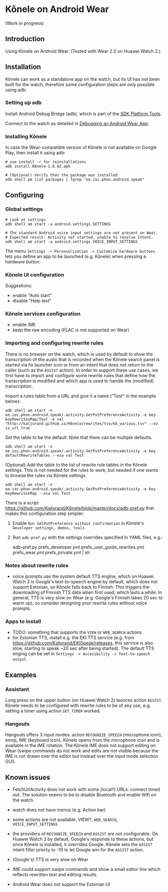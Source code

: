 Kõnele on Android Wear
======================

(Work in progress)

Introduction
------------

Using Kõnele on Android Wear. (Tested with Wear 2.0 on Huawei Watch 2.)

Installation
------------

Kõnele can work as a standalone app on the watch, but its UI has not been built for the watch,
therefore some configuration steps are only possible using adb.

### Setting up adb

Install Android Debug Bridge (adb), which is part of the
[SDK Platform Tools](https://developer.android.com/studio/releases/platform-tools.html).

Connect to the watch as detailed in [Debugging an Android Wear App](https://developer.android.com/training/wearables/apps/debugging.html).


### Installing Kõnele

In case the Wear-compatible version of Kõnele is not available on Google Play, then install it using adb:

    # use install -r for reinstallations
    adb install K6nele-1.6.62.apk

    # (Optional) Verify that the package was installed
    adb shell pm list packages | fgrep "ee.ioc.phon.android.speak"

Configuring
-----------

### Global settings

    # Look at settings
    adb shell am start -a android.settings.SETTINGS

    # The standard Android voice input settings are not present on Wear.
    # Expected result: Activity not started, unable to resolve Intent.
    adb shell am start -a android.settings.VOICE_INPUT_SETTINGS

The menu `Settings -> Personalization -> Customize hardware buttons` lets
you define an app to be launched (e.g. Kõnele) when pressing a hardware button.

### Kõnele UI configuration

Suggestions:

- enable "Auto start"
- disable "Help text"

### Kõnele services configuration

- enable IME
- keep the raw encoding (FLAC is not supported on Wear)

### Importing and configuring rewrite rules

There is no browser on the watch, which is used by default to show the transcription of the audio that is recorded when the Kõnele search panel is started via its launcher icon or from an intent that does not return to the caller (such as the `ASSIST` action). In order to support these use cases, we first have to import and configure some rewrite rules that define how the transcription is modified and which app is used to handle the (modified) transcription.

Import a rules table from a URL and give it a name ("Test" in the example below):

    adb shell am start -n ee.ioc.phon.android.speak/.activity.GetPutPreferenceActivity -e key keyRewritesMap/Test -e val "http://kaljurand.github.io/K6nele/rewrites/tsv/k6_various.tsv" --ez is_url true

Set the table to be the default. Note that there can be multiple defaults.

    adb shell am start -n ee.ioc.phon.android.speak/.activity.GetPutPreferenceActivity -e key defaultRewriteTables --esa val Test

(Optional) Add the table to the list of rewrite rule tables in the Kõnele settings. This is not needed for the rules to work, but needed if one wants to browse the rules via Kõnele settings.

    adb shell am start -n ee.ioc.phon.android.speak/.activity.GetPutPreferenceActivity -e key keyRewritesMap --esa val Test

There is a script <https://github.com/Kaljurand/K6nele/blob/master/docs/adb-pref.py> that makes this configuration step simpler:

1. Enable `Run GetPutPreference without confirmation` in Kõnele's `Developer settings, demos, tools`
2. Run `adb-pref.py` with the settings overrides specified in YAML files, e.g.:

    adb-pref.py prefs_developer.yml prefs_user_guide_rewrites.yml prefs_wear.yml prefs_private.yml | sh

### Notes about rewrite rules

- voice prompts use the system default TTS engine,
  which on Huawei Watch 2 is Google's text-to-speech engine by default,
  which does not support Estonian, so Kõnele falls back to Finnish.
  This triggers the downloading of Finnish TTS data when first used, which lasts a while.
  In general, TTS is very slow on Wear (e.g. Google's Finnish takes 20 sec to warm up), so consider designing your rewrite rules without voice prompts.

### Apps to install

- TODO: something that supports the `VIEW` or `WEB_SEARCH` actions
- for Estonian TTS, install e.g. the EKI TTS service (e.g. from https://github.com/Kaljurand/EKISpeak/releases,
  this service is also slow, starting to speak ~20 sec after being started).
  The default TTS enging can be set in `Settings -> Accesibility -> Text-to-speech output`.


Examples
--------

### Assistant

Long press on the upper button (on Huawei Watch 2) launces action `ASSIST`. Kõnele needs to be configured
with rewrite rules to be of any use, e.g. setting a timer using action `SET_TIMER` worked.

### Hangouts

Hangouts offers 3 input modes: action `RECOGNIZE_SPEECH` (microphone icon), emoji, IME (keyboard icon).
Kõnele opens from the microphone icon and is available in the IME rotation. The Kõnele IME does not support
editing on Wear (swipe commands do not work and edits are not visible because the IME is not drawn over the
editor but instead over the input mode selection GUI).

Known issues
------------

- FetchUrlActivity does not work with some (local?) URLs: connect timed out.
  The solution seems to be to disable Bluetooth and enable Wifi on the watch.

- watch does not have menus (e.g. Action bar)

- some actions are not available: VIEW?, `WEB_SEARCH`, `VOICE_INPUT_SETTINGS`

- the providers of `RECOGNIZE_SPEECH` and `ASSIST` are not configurable.
  On Huawei Watch 2 by default, Google's responds to these actions, but once Kõnele is installed, it overrides Google.
  Kõnele sets the `ASSIST` intent filter priorty to -10 to let Google win for the `ASSIST` action.

- (Google's) TTS is very slow on Wear

- IME could support swipe commands and show a small editor line which reflects rewritten text and editing results

- Android Wear does not support the Estonian UI
